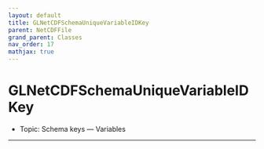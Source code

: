 ```yaml
---
layout: default
title: GLNetCDFSchemaUniqueVariableIDKey
parent: NetCDFFile
grand_parent: Classes
nav_order: 17
mathjax: true
---
```


#  GLNetCDFSchemaUniqueVariableIDKey

- Topic: Schema keys — Variables


---

